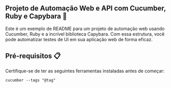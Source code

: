 ## Projeto de Automação Web e API com Cucumber, Ruby e Capybara 🚀

Este é um exemplo de README para um projeto de automação web usando Cucumber, Ruby e a incrível biblioteca Capybara. Com essa estrutura, você pode automatizar testes de UI em sua aplicação web de forma eficaz.

## Pré-requisitos 📋

Certifique-se de ter as seguintes ferramentas instaladas antes de começar:


```shell
cucumber --tags "@tag"
```
 
